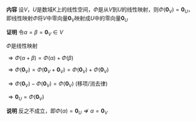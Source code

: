 **内容**
设$V，U$是数域$K$上的线性空间，$\Phi$是从$V$到$U$的线性映射，则$\Phi(\mathbf0_V)=\mathbf0_U$，即线性映射$\Phi$将$V$中零向量$\mathbf0_V$映射成$U$中的零向量$\mathbf0_U$

**证明**
令$\alpha=\beta=\mathbf0_V\in V$

$\Phi$是线性映射

$\Rightarrow
\Phi(\alpha+\beta)=\Phi(\alpha)+\Phi(\beta)$

$\Rightarrow\Phi(\mathbf0_V)
=\Phi(\mathbf0_V+\mathbf0_V)
=\Phi(\mathbf0_V)+\Phi(\mathbf0_V)$

$\Rightarrow\Phi(\mathbf0_V)
-\Phi(\mathbf0_V)=\Phi(\mathbf0_V)$ (移项/消去律)

$\Rightarrow\mathbf0_U=\Phi(\mathbf0_V)$

**说明**
反之不成立，即$\Phi(\alpha)=\mathbf0_U
\not\Rightarrow\alpha=\mathbf0_V$